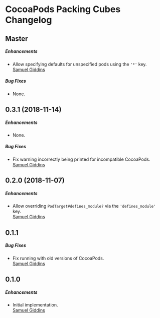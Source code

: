 # CocoaPods Packing Cubes Changelog

## Master

##### Enhancements

* Allow specifying defaults for unspecified pods using the `'*'` key.  
  [Samuel Giddins](https://github.com/segiddins)


##### Bug Fixes

* None.  


## 0.3.1 (2018-11-14)

##### Enhancements

* None.  

##### Bug Fixes

* Fix warning incorrectly being printed for incompatible CocoaPods.  
  [Samuel Giddins](https://github.com/segiddins)


## 0.2.0 (2018-11-07)

##### Enhancements

* Allow overriding `PodTarget#defines_module?` via the
  `'defines_module'` key.  
  [Samuel Giddins](https://github.com/segiddins)


## 0.1.1

##### Bug Fixes

* Fix running with old versions of CocoaPods.  
  [Samuel Giddins](https://github.com/segiddins)


## 0.1.0

##### Enhancements

* Initial implementation.  
  [Samuel Giddins](https://github.com/segiddins)
